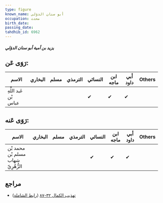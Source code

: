 ```yaml
---
type: figure
known_name: أبو سنان الدؤلي
occupation: محدث
birth_date:
passing_date:
tahdhib_id: 6962
---
```

##### يزيد بن أمية أبو سنان الدؤلي

## رَوَى عَن:
| الاسم                 | البخاري | مسلم | الترمذي | النسائي | ابن ماجه | أبي داود | Others |
| --------------------- | ------- | ---- | ------- | ------- | -------- | -------- | ------ |
| عَبد اللَّهِ بْن عباس |         |      |         | ✔       | ✔        | ✔        |        |
## رَوَى عَنه:
| الاسم                              | البخاري | مسلم | الترمذي | النسائي | ابن ماجه | أبي داود | Others |
| ---------------------------------- | ------- | ---- | ------- | ------- | -------- | -------- | ------ |
| محمد بْن مسلم بْن شهاب الزُّهْرِيّ |         |      |         | ✔       | ✔        | ✔        |        |
## مراجع
- [تهذيب الكمال ٣٢-٨٧](obsidian://open?vault=Tahdhib-al-Kamal&file=Figures/٦٩٦٢-يزيد%20بن%20أمية%20أبو%20سنان%20الدؤلي) ([رابط الشاملة](https://shamela.ws/book/3722/17201))